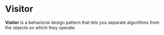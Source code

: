 Visitor
===

**Visitor** is a behavioral design pattern that lets you separate algorithms from the objects on
which they operate.
